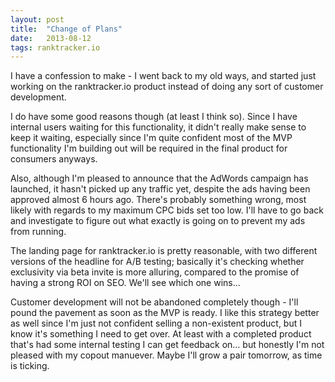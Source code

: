 ```yaml
---
layout: post
title:  "Change of Plans"
date:   2013-08-12
tags: ranktracker.io
---
```


I have a confession to make - I went back to my old ways, and started just working on the ranktracker.io product instead of doing any sort of customer development.

I do have some good reasons though (at least I think so). Since I have internal users waiting for this functionality, it didn't really make sense to keep it waiting, especially since I'm quite confident most of the MVP functionality I'm building out will be required in the final product for consumers anyways.

Also, although I'm pleased to announce that the AdWords campaign has launched, it hasn't picked up any traffic yet, despite the ads having been approved almost 6 hours ago. There's probably something wrong, most likely with regards to my maximum CPC bids set too low. I'll have to go back and investigate to figure out what exactly is going on to prevent my ads from running.

The landing page for ranktracker.io is pretty reasonable, with two different versions of the headline for A/B testing; basically it's checking whether exclusivity via beta invite is more alluring, compared to the promise of having a strong ROI on SEO. We'll see which one wins...

Customer development will not be abandoned completely though - I'll pound the pavement as soon as the MVP is ready. I like this strategy better as well since I'm just not confident selling a non-existent product, but I know it's something I need to get over. At least with a completed product that's had some internal testing I can get feedback on... but honestly I'm not pleased with my copout manuever. Maybe I'll grow a pair tomorrow, as time is ticking.
